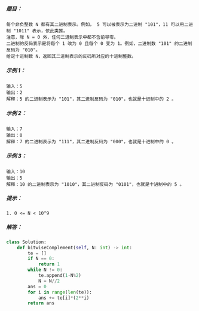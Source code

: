 ##### 题目：
```
每个非负整数 N 都有其二进制表示。例如， 5 可以被表示为二进制 "101"，11 可以用二进制 "1011" 表示，依此类推。
注意，除 N = 0 外，任何二进制表示中都不含前导零。
二进制的反码表示是将每个 1 改为 0 且每个 0 变为 1。例如，二进制数 "101" 的二进制反码为 "010"。
给定十进制数 N，返回其二进制表示的反码所对应的十进制整数。
```
##### 示例 1：
```
输入：5
输出：2
解释：5 的二进制表示为 "101"，其二进制反码为 "010"，也就是十进制中的 2 。
```
##### 示例 2：
```
输入：7
输出：0
解释：7 的二进制表示为 "111"，其二进制反码为 "000"，也就是十进制中的 0 。
```
##### 示例 3：
```
输入：10
输出：5
解释：10 的二进制表示为 "1010"，其二进制反码为 "0101"，也就是十进制中的 5 。
```

##### 提示：
```
1. 0 <= N < 10^9
```
##### 解答：
```python
class Solution:
    def bitwiseComplement(self, N: int) -> int:
        te = []
        if N == 0:
            return 1
        while N != 0:
            te.append(1-N%2)
            N = N//2
        ans = 0
        for i in range(len(te)):
            ans += te[i]*(2**i)
        return ans
```        
